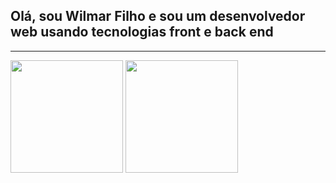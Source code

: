 
<h2> Olá, sou Wilmar Filho e sou um desenvolvedor web usando tecnologias front e back end</h2>
<hr>

<div>

<img src='https://github-readme-stats.vercel.app/api?username=anuraghazra&show_icons=true&theme=radical' height='180cm'>
<img src='https://github-readme-stats.vercel.app/api/top-langs/?username=anuraghazra&layout=compact' height='180cm'>


</div>

<!---
WilmarFilho/WilmarFilho is a ✨ special ✨ repository because its `README.md` (this file) appears on your GitHub profile.
You can click the Preview link to take a look at your changes.
--->

